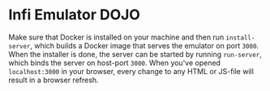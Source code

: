 # Infi Emulator DOJO

Make sure that Docker is installed on your machine and then run ```install-server```, which builds a Docker image that serves the emulator on port ```3000```. When the installer is done, the server can be started by running ```run-server```, which binds the server on host-port ```3000```. When you've opened ```localhost:3000``` in your browser, every change to any HTML or JS-file will result in a browser refresh.
